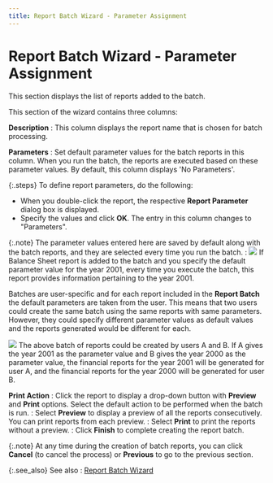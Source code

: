 ```yaml
---
title: Report Batch Wizard - Parameter Assignment
---
```


# Report Batch Wizard - Parameter Assignment


This section displays the list of reports added to the batch.


This section of the wizard contains three columns:


**Description**
: This column displays the report name that is chosen  for batch processing.


**Parameters**
: Set default parameter values for the batch reports  in this column. When you run the batch, the reports are executed based  on these parameter values. By default, this column displays 'No Parameters'.


{:.steps}
To define report parameters, do the following:

- When you double-click  the report, the respective **Report Parameter**  dialog box is displayed.
- Specify the  values and click **OK**. The entry  in this column changes to "Parameters".



{:.note}
The parameter values entered here are saved  by default along with the batch reports, and they are selected every time  you run the batch.
: ![]({{site.rmgr_baseurl}}/img/example.gif) If Balance Sheet report is added to the batch and you specify  the default parameter value for the year 2001, every time you execute  the batch, this report provides information pertaining to the year 2001.


Batches are user-specific and for each report included in the **Report Batch** the default parameters  are taken from the user. This means that two users could create the same  batch using the same reports with same parameters. However, they could  specify different parameter values as default values and the reports generated  would be different for each.


![]({{site.rmgr_baseurl}}/img/example.gif) The  above batch of reports could be created by users A and B. If A gives the  year 2001 as the parameter value and B gives the year 2000 as the parameter  value, the financial reports for the year 2001 will be generated for user  A, and the financial reports for the year 2000 will be generated for user  B.


**Print Action**
: Click the report to display a drop-down button with  **Preview** and **Print**  options. Select the default action to be performed when the batch is run.
: Select **Preview**  to display a preview of all the reports consecutively. You can print reports  from each preview.
: Select **Print**  to print the reports without a preview.
: Click **Finish** to  complete creating the report batch.


{:.note}
At any time during the creation of batch reports,  you can click **Cancel** (to cancel  the process) or **Previous** to go  to the previous section.


{:.see_also}
See also
: [Report Batch  Wizard]({{site.rmgr_baseurl}}/misc/the_report_batch_wizard.html)
